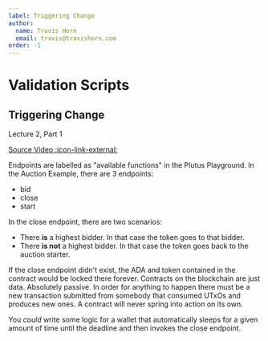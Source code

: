 ```yaml
---
label: Triggering Change
author:
  name: Travis Horn
  email: travis@travishorn.com
order: -1
---
```


# Validation Scripts

## Triggering Change

Lecture 2, Part 1

[Source Video
:icon-link-external:](https://www.youtube.com/watch?v=BEr7lcCPjnA&list=PLNEK_Ejlx3x0mhPmOjPSHZPtTFpfJo3Nd&index=2)

Endpoints are labelled as "available functions" in the Plutus Playground. In the
Auction Example, there are 3 endpoints:

- bid
- close
- start

In the close endpoint, there are two scenarios:

- There **is** a highest bidder. In that case the token goes to that bidder.
- There **is not** a highest bidder. In that case the token goes back to the
  auction starter.

If the close endpoint didn't exist, the ADA and token contained in the contract
would be locked there forever. Contracts on the blockchain are just data.
Absolutely passive. In order for anything to happen there must be a new
transaction submitted from somebody that consumed UTxOs and produces new ones. A
contract will never spring into action on its own.

You *could* write some logic for a wallet that automatically sleeps for a given
amount of time until the deadline and then invokes the close endpoint.
